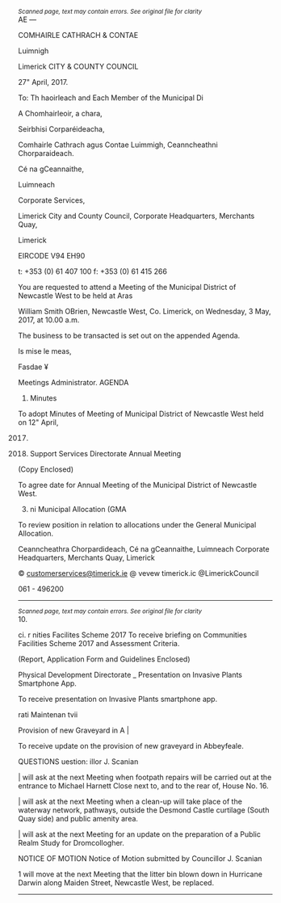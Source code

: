 *<small>Scanned page, text may contain errors. See original file for clarity</small>*  
AE
—

COMHAIRLE
CATHRACH & CONTAE

Luimnigh

Limerick
CITY & COUNTY
COUNCIL

27" April, 2017.

To: Th haoirleach and Each Member of the Municipal Di

A Chomhairleoir, a chara,

Seirbhisi Corparéideacha,

Comhairle Cathrach agus Contae Luimmigh,
Ceanncheathni Chorparaideach.

Cé na gCeannaithe,

Luimneach

Corporate Services,

Limerick City and County Council,
Corporate Headquarters,
Merchants Quay,

Limerick

EIRCODE V94 EH90

t: +353 (0) 61 407 100
f: +353 (0) 61 415 266

You are requested to attend a Meeting of the Municipal District of Newcastle West to be held at Aras

William Smith OBrien, Newcastle West, Co. Limerick, on Wednesday, 3 May, 2017, at 10.00 a.m.

The business to be transacted is set out on the appended Agenda.

Is mise le meas,

Fasdae ¥

Meetings Administrator.
AGENDA
1. Minutes

To adopt Minutes of Meeting of Municipal District of Newcastle West held on 12" April,

2017.

2. Support Services Directorate
Annual Meeting

(Copy Enclosed)

To agree date for Annual Meeting of the Municipal District of Newcastle West.

3. ni Municipal Allocation (GMA

To review position in relation to allocations under the General Municipal Allocation.

Ceanncheathra Chorpardideach, Cé na gCeannaithe, Luimneach
Corporate Headquarters, Merchants Quay, Limerick

© customerservices@timerick.ie
@ vevew timerick.ic
@LimerickCouncil

061 - 496200

---
*<small>Scanned page, text may contain errors. See original file for clarity</small>*  
10.

ci. r
nities Facilites Scheme 2017
To receive briefing on Communities Facilities Scheme 2017 and Assessment Criteria.

(Report, Application Form and Guidelines Enclosed)

Physical Development Directorate _
Presentation on Invasive Plants Smartphone App.

To receive presentation on Invasive Plants smartphone app.

rati Maintenan tvii

Provision of new Graveyard in A |

To receive update on the provision of new graveyard in Abbeyfeale.

QUESTIONS
uestion: illor J. Scanian

| will ask at the next Meeting when footpath repairs will be carried out at the entrance to
Michael Harnett Close next to, and to the rear of, House No. 16.

| will ask at the next Meeting when a clean-up will take place of the waterway network,
pathways, outside the Desmond Castle curtilage (South Quay side) and public amenity area.

| will ask at the next Meeting for an update on the preparation of a Public Realm Study for
Dromcollogher.

NOTICE OF MOTION
Notice of Motion submitted by Councillor J. Scanian

1 will move at the next Meeting that the litter bin blown down in Hurricane Darwin along
Maiden Street, Newcastle West, be replaced.

---
